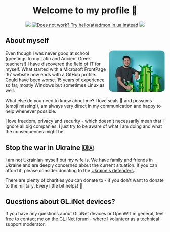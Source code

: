 <!-- Intro -->
<h1 align="center">Welcome to my profile 👋</h1>

<!-- Contact details -->
<p align="center">
<a href="https://www.linkedin.com/in/aaronviehl/" title="Find me on LinkedIn"><img src="https://img.shields.io/badge/Find%20me%20on-LinkedIn-blue.svg?logo=linkedin"></a>
<a href="mailto:hello@🦭.in.ua"><img src="https://img.shields.io/badge/✉️-hello@🦭.in.ua-lightblue.svg" title="Does not work? Try hello(at)admon.in.ua instead"></a> 
<a href="./pgp.asc" title="Find my PGP key"> <img src="https://img.shields.io/badge/PGP-95E1_6BDE_A94F_50A4-gray.svg"></a>
</p>

<h2 style="text-decoration: none;">About myself</h2>
<!-- Personal -->
<img src="./profile.jpg" width="35%" align="right" alt="Profile Picture" style="border-radius: 8%;">

Even though I was never good at school (greetings to my Latin and Ancient Greek teachers!) I have discovered the field of IT for myself. What started with a Microsoft FrontPage '97 website now ends with a GitHub profile. Could have been worse. 15 years of experience so far, mostly Windows but sometimes Linux as well.

What else do you need to know about me? I love seals 🦭 and possums (emoji missing!), am always very direct in my communication and happy to help whenever possible.

I love freedom, privacy and security - which doesn't necessarily mean that I ignore all big companies. I just try to be aware of what I am doing and what the consequences might be.

## Stop the war in Ukraine 🇺🇦

I am not Ukrainian myself but my wife is. We have family and friends in Ukraine and are deeply concerned about the current situation. If you can afford it, please consider donating to the [Ukraine's defenders](https://war.ukraine.ua/donate/). 

There are plenty of charities you can donate to - if you don't want to donate to the military. Every little bit helps! 🙏

## Questions about GL.iNet devices?

If you have any questions about GL.iNet devices or OpenWrt in general, feel free to contact me on the [GL.iNet forum](https://forum.gl-inet.com/u/admon/summary) - where I volunteer as a technical support moderator.